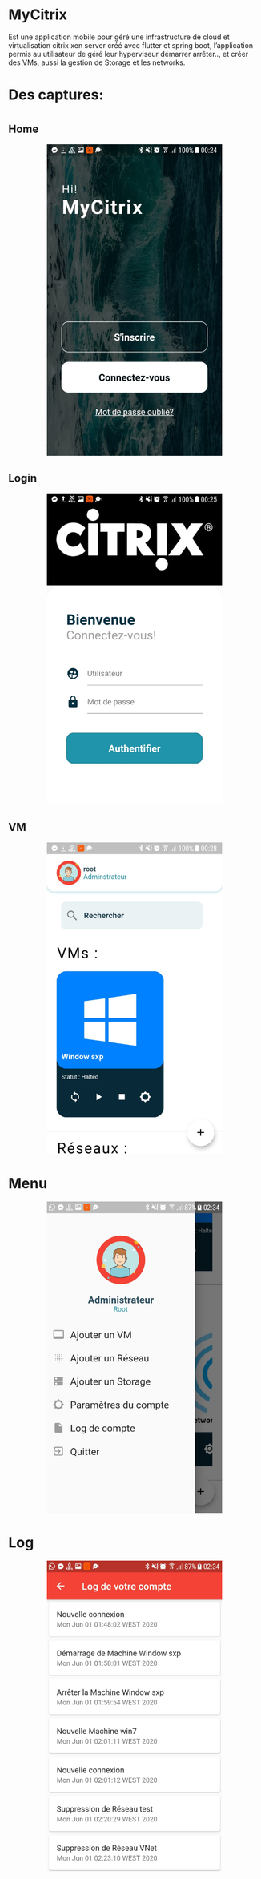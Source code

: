 # MyCitrix
  Est une application mobile pour géré une infrastructure de
cloud et virtualisation citrix xen server créé avec flutter et spring boot,
l’application permis au utilisateur de géré leur hyperviseur démarrer
arrêter.., et créer des VMs, aussi la gestion de Storage et les
networks.
<h1>Des captures:<h1>
<h2>Home</h2>
<p align="center">
  <img src="https://github.com/aboujaafar1997/mycitrix-xen/blob/master/c78b1563-84ba-4ffc-a6c0-cca6ff50d1a9.jpg" width="350" title="hover text">
</p>
<h2>Login</h2>
<p align="center">
  <img src="https://github.com/aboujaafar1997/mycitrix-xen/blob/master/cbbbd0b9-7f93-46aa-aae8-040a75b0e6ed.jpg" width="350" title="hover text">
</p>
<h2>VM</h2>
<p align="center">
  <img src="https://github.com/aboujaafar1997/mycitrix-xen/blob/master/835888c7-ea63-46f7-b193-eea031b3b3ae.jpg" width="350" title="hover text">
</p>
<h1>Menu</h1>
<p align="center">
  <img src="https://github.com/aboujaafar1997/mycitrix-xen/blob/master/7d230097-170b-4b09-b1ef-c6dbd4f303fe.jpg" width="350" title="hover text">
</p>
  <h1>Log</h1>
<p align="center">
  <img src="https://github.com/aboujaafar1997/mycitrix-xen/blob/master/714e12cd-7af1-43f9-a1e5-409492411ad7.jpg" width="350" title="hover text">
</p>
